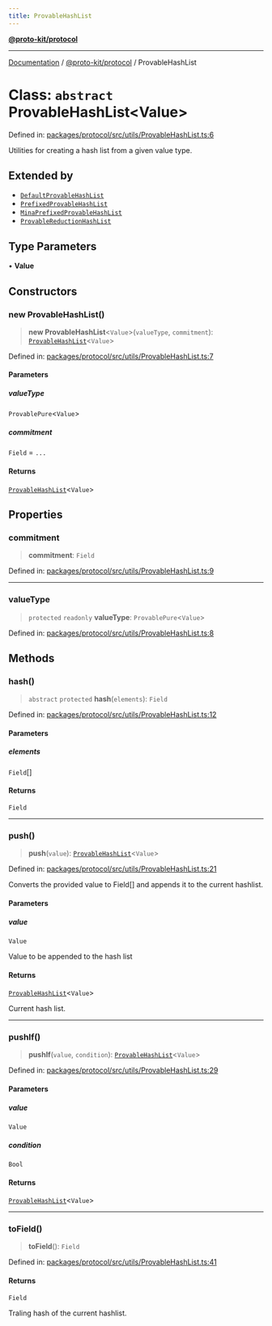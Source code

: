 ```yaml
---
title: ProvableHashList
---
```


[**@proto-kit/protocol**](../README.md)

***

[Documentation](../../../README.md) / [@proto-kit/protocol](../README.md) / ProvableHashList

# Class: `abstract` ProvableHashList\<Value\>

Defined in: [packages/protocol/src/utils/ProvableHashList.ts:6](https://github.com/proto-kit/framework/blob/b953c754e500c62f01fbbd6d09adfb2f5577269d/packages/protocol/src/utils/ProvableHashList.ts#L6)

Utilities for creating a hash list from a given value type.

## Extended by

- [`DefaultProvableHashList`](DefaultProvableHashList.md)
- [`PrefixedProvableHashList`](PrefixedProvableHashList.md)
- [`MinaPrefixedProvableHashList`](MinaPrefixedProvableHashList.md)
- [`ProvableReductionHashList`](ProvableReductionHashList.md)

## Type Parameters

• **Value**

## Constructors

### new ProvableHashList()

> **new ProvableHashList**\<`Value`\>(`valueType`, `commitment`): [`ProvableHashList`](ProvableHashList.md)\<`Value`\>

Defined in: [packages/protocol/src/utils/ProvableHashList.ts:7](https://github.com/proto-kit/framework/blob/b953c754e500c62f01fbbd6d09adfb2f5577269d/packages/protocol/src/utils/ProvableHashList.ts#L7)

#### Parameters

##### valueType

`ProvablePure`\<`Value`\>

##### commitment

`Field` = `...`

#### Returns

[`ProvableHashList`](ProvableHashList.md)\<`Value`\>

## Properties

### commitment

> **commitment**: `Field`

Defined in: [packages/protocol/src/utils/ProvableHashList.ts:9](https://github.com/proto-kit/framework/blob/b953c754e500c62f01fbbd6d09adfb2f5577269d/packages/protocol/src/utils/ProvableHashList.ts#L9)

***

### valueType

> `protected` `readonly` **valueType**: `ProvablePure`\<`Value`\>

Defined in: [packages/protocol/src/utils/ProvableHashList.ts:8](https://github.com/proto-kit/framework/blob/b953c754e500c62f01fbbd6d09adfb2f5577269d/packages/protocol/src/utils/ProvableHashList.ts#L8)

## Methods

### hash()

> `abstract` `protected` **hash**(`elements`): `Field`

Defined in: [packages/protocol/src/utils/ProvableHashList.ts:12](https://github.com/proto-kit/framework/blob/b953c754e500c62f01fbbd6d09adfb2f5577269d/packages/protocol/src/utils/ProvableHashList.ts#L12)

#### Parameters

##### elements

`Field`[]

#### Returns

`Field`

***

### push()

> **push**(`value`): [`ProvableHashList`](ProvableHashList.md)\<`Value`\>

Defined in: [packages/protocol/src/utils/ProvableHashList.ts:21](https://github.com/proto-kit/framework/blob/b953c754e500c62f01fbbd6d09adfb2f5577269d/packages/protocol/src/utils/ProvableHashList.ts#L21)

Converts the provided value to Field[] and appends it to
the current hashlist.

#### Parameters

##### value

`Value`

Value to be appended to the hash list

#### Returns

[`ProvableHashList`](ProvableHashList.md)\<`Value`\>

Current hash list.

***

### pushIf()

> **pushIf**(`value`, `condition`): [`ProvableHashList`](ProvableHashList.md)\<`Value`\>

Defined in: [packages/protocol/src/utils/ProvableHashList.ts:29](https://github.com/proto-kit/framework/blob/b953c754e500c62f01fbbd6d09adfb2f5577269d/packages/protocol/src/utils/ProvableHashList.ts#L29)

#### Parameters

##### value

`Value`

##### condition

`Bool`

#### Returns

[`ProvableHashList`](ProvableHashList.md)\<`Value`\>

***

### toField()

> **toField**(): `Field`

Defined in: [packages/protocol/src/utils/ProvableHashList.ts:41](https://github.com/proto-kit/framework/blob/b953c754e500c62f01fbbd6d09adfb2f5577269d/packages/protocol/src/utils/ProvableHashList.ts#L41)

#### Returns

`Field`

Traling hash of the current hashlist.
